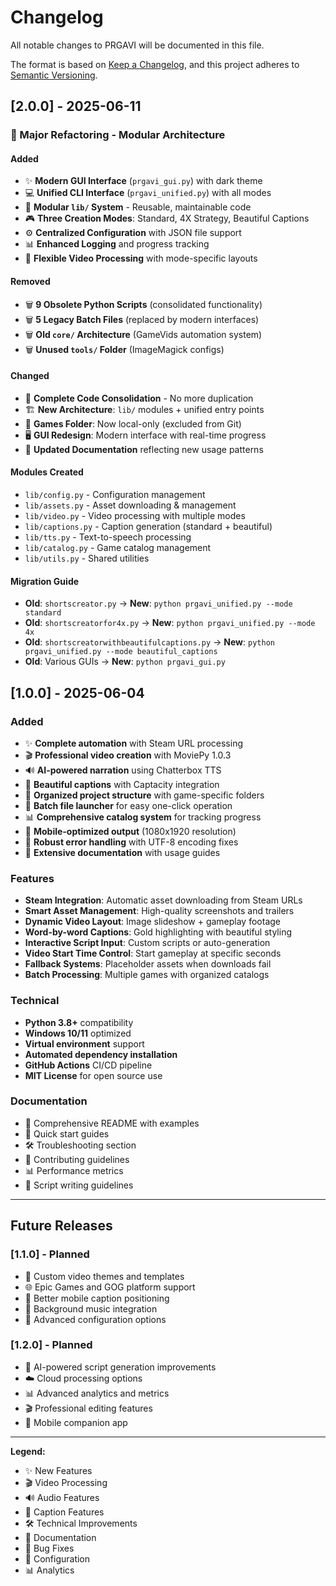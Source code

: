 # Changelog

All notable changes to PRGAVI will be documented in this file.

The format is based on [Keep a Changelog](https://keepachangelog.com/en/1.0.0/),
and this project adheres to [Semantic Versioning](https://semver.org/spec/v2.0.0.html).

## [2.0.0] - 2025-06-11

### 🚀 Major Refactoring - Modular Architecture

#### Added
- ✨ **Modern GUI Interface** (`prgavi_gui.py`) with dark theme
- 💻 **Unified CLI Interface** (`prgavi_unified.py`) with all modes
- 📁 **Modular `lib/` System** - Reusable, maintainable code
- 🎮 **Three Creation Modes**: Standard, 4X Strategy, Beautiful Captions
- ⚙️ **Centralized Configuration** with JSON file support
- 📊 **Enhanced Logging** and progress tracking
- 🔧 **Flexible Video Processing** with mode-specific layouts

#### Removed  
- 🗑️ **9 Obsolete Python Scripts** (consolidated functionality)
- 🗑️ **5 Legacy Batch Files** (replaced by modern interfaces)
- 🗑️ **Old `core/` Architecture** (GameVids automation system)
- 🗑️ **Unused `tools/` Folder** (ImageMagick configs)

#### Changed
- 🔄 **Complete Code Consolidation** - No more duplication
- 🏗️ **New Architecture**: `lib/` modules + unified entry points
- 📁 **Games Folder**: Now local-only (excluded from Git)
- 🖥️ **GUI Redesign**: Modern interface with real-time progress
- 📖 **Updated Documentation** reflecting new usage patterns

#### Modules Created
- `lib/config.py` - Configuration management
- `lib/assets.py` - Asset downloading & management  
- `lib/video.py` - Video processing with multiple modes
- `lib/captions.py` - Caption generation (standard + beautiful)
- `lib/tts.py` - Text-to-speech processing
- `lib/catalog.py` - Game catalog management
- `lib/utils.py` - Shared utilities

#### Migration Guide
- **Old**: `shortscreator.py` → **New**: `python prgavi_unified.py --mode standard`
- **Old**: `shortscreatorfor4x.py` → **New**: `python prgavi_unified.py --mode 4x`  
- **Old**: `shortscreatorwithbeautifulcaptions.py` → **New**: `python prgavi_unified.py --mode beautiful_captions`
- **Old**: Various GUIs → **New**: `python prgavi_gui.py`

## [1.0.0] - 2025-06-04

### Added
- ✨ **Complete automation** with Steam URL processing
- 🎬 **Professional video creation** with MoviePy 1.0.3
- 🔊 **AI-powered narration** using Chatterbox TTS
- 📝 **Beautiful captions** with Captacity integration
- 📁 **Organized project structure** with game-specific folders
- 🚀 **Batch file launcher** for easy one-click operation
- 📊 **Comprehensive catalog system** for tracking progress
- 🎯 **Mobile-optimized output** (1080x1920 resolution)
- 🔄 **Robust error handling** with UTF-8 encoding fixes
- 📖 **Extensive documentation** with usage guides

### Features
- **Steam Integration**: Automatic asset downloading from Steam URLs
- **Smart Asset Management**: High-quality screenshots and trailers
- **Dynamic Video Layout**: Image slideshow + gameplay footage
- **Word-by-word Captions**: Gold highlighting with beautiful styling
- **Interactive Script Input**: Custom scripts or auto-generation
- **Video Start Time Control**: Start gameplay at specific seconds
- **Fallback Systems**: Placeholder assets when downloads fail
- **Batch Processing**: Multiple games with organized catalogs

### Technical
- **Python 3.8+** compatibility
- **Windows 10/11** optimized
- **Virtual environment** support
- **Automated dependency installation**
- **GitHub Actions** CI/CD pipeline
- **MIT License** for open source use

### Documentation
- 📖 Comprehensive README with examples
- 🚀 Quick start guides
- 🛠️ Troubleshooting section
- 🤝 Contributing guidelines
- 📊 Performance metrics
- 🎯 Script writing guidelines

---

## Future Releases

### [1.1.0] - Planned
- 🎨 Custom video themes and templates
- 🌐 Epic Games and GOG platform support
- 📱 Better mobile caption positioning
- 🎵 Background music integration
- 🔧 Advanced configuration options

### [1.2.0] - Planned
- 🤖 AI-powered script generation improvements
- ☁️ Cloud processing options
- 📊 Advanced analytics and metrics
- 🎬 Professional editing features
- 📱 Mobile companion app

---

**Legend:**
- ✨ New Features
- 🎬 Video Processing
- 🔊 Audio Features
- 📝 Caption Features
- 🛠️ Technical Improvements
- 📖 Documentation
- 🐛 Bug Fixes
- 🔧 Configuration
- 📊 Analytics 